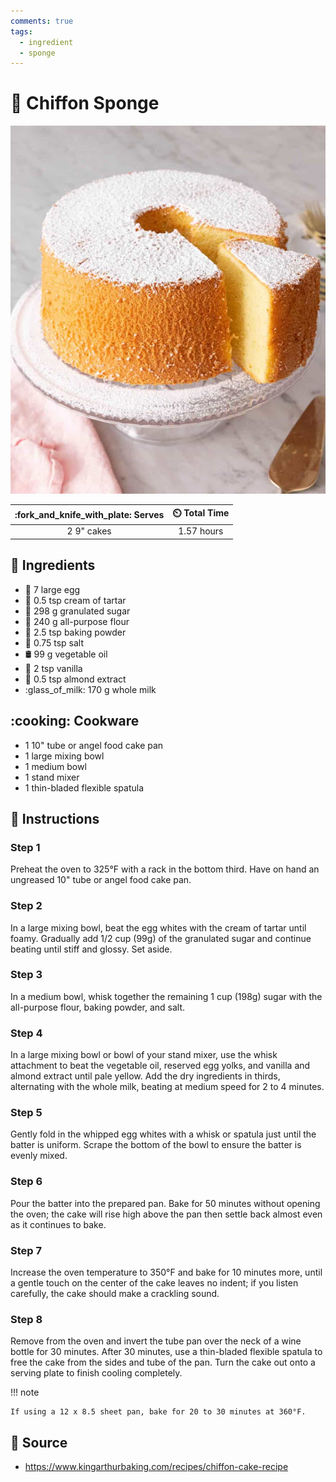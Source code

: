 ```yaml
---
comments: true
tags:
  - ingredient
  - sponge
---
```

# :cake: Chiffon Sponge

![Chiffon Sponge](../../assets/images/chiffon-sponge.jpg)

| :fork_and_knife_with_plate: Serves | :timer_clock: Total Time |
|:----------------------------------:|:-----------------------: |
| 2 9" cakes | 1.57 hours |

## :salt: Ingredients

- :egg: 7 large egg
- :rice: 0.5 tsp cream of tartar
- :candy: 298 g granulated sugar
- :ear_of_rice: 240 g all-purpose flour
- :dash: 2.5 tsp baking powder
- :salt: 0.75 tsp salt
- :oil_drum: 99 g vegetable oil
- :icecream: 2 tsp vanilla
- :chestnut: 0.5 tsp almond extract
- :glass_of_milk: 170 g whole milk

## :cooking: Cookware

- 1 10" tube or angel food cake pan
- 1 large mixing bowl
- 1 medium bowl
- 1 stand mixer
- 1 thin-bladed flexible spatula

## :pencil: Instructions

### Step 1

Preheat the oven to 325°F with a rack in the bottom third. Have on hand an ungreased 10" tube or angel food cake pan.

### Step 2

In a large mixing bowl, beat the egg whites with the cream of tartar until foamy. Gradually add 1/2 cup (99g) of the
granulated sugar and continue beating until stiff and glossy. Set aside.

### Step 3

In a medium bowl, whisk together the remaining 1 cup (198g) sugar with the all-purpose flour, baking powder, and salt.

### Step 4

In a large mixing bowl or bowl of your stand mixer, use the whisk attachment to beat the vegetable oil, reserved egg
yolks, and vanilla and almond extract until pale yellow. Add the dry ingredients in thirds, alternating with the whole
milk, beating at medium speed for 2 to 4 minutes.

### Step 5

Gently fold in the whipped egg whites with a whisk or spatula just until the batter is uniform. Scrape the bottom of the
bowl to ensure the batter is evenly mixed.

### Step 6

Pour the batter into the prepared pan. Bake for 50 minutes without opening the oven; the cake will rise high above the
pan then settle back almost even as it continues to bake.

### Step 7

Increase the oven temperature to 350°F and bake for 10 minutes more, until a gentle touch on the center of the cake
leaves no indent; if you listen carefully, the cake should make a crackling sound.

### Step 8

Remove from the oven and invert the tube pan over the neck of a wine bottle for 30 minutes. After 30 minutes, use a
thin-bladed flexible spatula to free the cake from the sides and tube of the pan. Turn the cake out onto a serving plate
to finish cooling completely.

!!! note

    If using a 12 x 8.5 sheet pan, bake for 20 to 30 minutes at 360°F.

## :link: Source

- <https://www.kingarthurbaking.com/recipes/chiffon-cake-recipe>

